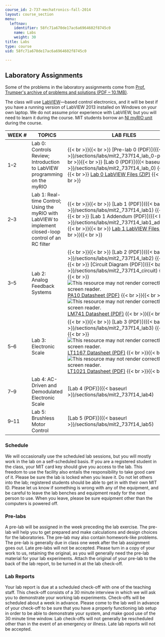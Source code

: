 ```yaml
---
course_id: 2-737-mechatronics-fall-2014
layout: course_section
menu:
  leftnav:
    identifier: 58fc71a670de17ac6a6964602f8745c0
    name: Labs
    weight: 30
title: Labs
type: course
uid: 58fc71a670de17ac6a6964602f8745c0

---
```


Laboratory Assignments
----------------------

Some of the problems in the laboratory assignments come from [Prof. Trumper's archive of problems and solutions (PDF – 10.1MB)](/ans7870/2/2.14/s14/MIT2_14S14_Prob_Archive.pdf).

The class will use [LabVIEW](http://www.ni.com/labview/)—based control electronics, and it will be best if you have a running version of LabVIEW 2013 installed on Windows on your own laptop. We do not assume prior experience with LabVIEW, but you will need to learn it during the course. MIT students borrow an [NI myRIO unit](http://www.ni.com/myrio/) during the course.

| WEEK # | TOPICS | LAB FILES |
| --- | --- | --- |
| 1–2 | Lab 0: Controls Review; Introduction to LabVIEW programming on the myRIO |  {{< br >}}{{< br >}} [Pre-lab 0 (PDF)]({{< baseurl >}}/sections/labs/mit2_737f14_lab_0-pre) {{< br >}}{{< br >}} [Lab 0 (PDF)]({{< baseurl >}}/sections/labs/mit2_737f14_lab_0) {{< br >}}{{< br >}} [Lab 0 LabVIEW Files (ZIP)](/coursemedia/2-737-mechatronics-fall-2014/1c54aa24944b89bf792846c7d6772a3f_Lab0.zip) {{< br >}}{{< br >}}  |
| 2–3 | Lab 1: Real-time Control; Using the myRIO with LabVIEW to implement closed-loop control of an RC filter |  {{< br >}}{{< br >}} [Lab 1 (PDF)]({{< baseurl >}}/sections/labs/mit2_737f14_lab1) {{< br >}}{{< br >}} [Lab 1 Addendum (PDF)]({{< baseurl >}}/sections/labs/mit2_737f14_lab1_addendum) {{< br >}}{{< br >}} [Lab 1 LabVIEW Files (ZIP)](/coursemedia/2-737-mechatronics-fall-2014/6672e9060fb3e52630a72e9e2e2e693b_lab1_DSA.zip) {{< br >}}{{< br >}}  |
| 3–5 | Lab 2: Analog Feedback Systems |  {{< br >}}{{< br >}} [Lab 2 (PDF)]({{< baseurl >}}/sections/labs/mit2_737f14_lab2) {{< br >}}{{< br >}} [Circuit Diagram (PDF)]({{< baseurl >}}/sections/labs/mit2_737f14_circuit) {{< br >}}{{< br >}} ![This resource may not render correctly in a screen reader.](/images/inacessible.gif)[PA10 Datasheet (PDF)](https://www.rcscomponents.kiev.ua/product/PA10A.html) {{< br >}}{{< br >}} ![This resource may not render correctly in a screen reader.](/images/inacessible.gif)[LM741 Datasheet (PDF)](http://www.ti.com/lit/ds/symlink/lm741.pdf) {{< br >}}{{< br >}}  |
| 5–6 | Lab 3: Electronic Scale |  {{< br >}}{{< br >}} [Lab 3 (PDF)]({{< baseurl >}}/sections/labs/mit2_737f14_lab3) {{< br >}}{{< br >}} ![This resource may not render correctly in a screen reader.](/images/inacessible.gif)[LT1167 Datasheet (PDF)](http://cds.linear.com/docs/en/datasheet/1167fc.pdf) {{< br >}}{{< br >}} ![This resource may not render correctly in a screen reader.](/images/inacessible.gif)[LT1021 Datasheet (PDF)](http://cds.linear.com/docs/en/datasheet/1021fc.pdf) {{< br >}}{{< br >}}  |
| 7–9 | Lab 4: AC-Driven and Demodulated Electronic Scale | [Lab 4 (PDF)]({{< baseurl >}}/sections/labs/mit2_737f14_lab4) |
| 9–11 | Lab 5: Brushless Motor Control | [Lab 5 (PDF)]({{< baseurl >}}/sections/labs/mit2_737f14_lab5) 

### Schedule

We will occasionally use the scheduled lab sessions, but you will mostly work in the lab on a self-scheduled basis. If you are a registered student in the class, your MIT card key should give you access to the lab. This freedom to use the facility also entails the responsibility to take good care of it. Please be sure the lab is locked when you leave it. Do not let others into the lab; registered students should be able to get in with their own MIT ID. Please let us know if something is wrong with any of the equipment, and be careful to leave the lab benches and equipment ready for the next person to use. When you leave, please be sure equipment other than the computers is powered off.

### Pre-labs

A pre-lab will be assigned in the week preceding the lab exercise. The pre-lab will help you to get prepared and make calculations and design choices for the laboratories. The pre-lab may also contain homework-like problems. The pre-lab is generally due in class one week after the lab assignment goes out. Late pre-labs will not be accepted. Please turn in a copy of your work to us, retaining the original, as you will generally need the pre-lab material for your lab experiments. Attach the original of your pre-lab to the back of the lab report, to be turned in at the lab check-off.

### Lab Reports

Your lab report is due at a scheduled check-off with one of the teaching staff. This check-off consists of a 30 minute interview in which we will ask you to demonstrate your working lab experiments. Check-offs will be scheduled about a week in advance. Please come to the lab well in advance of your check-off to be sure that you have a properly functioning lab setup in order to be able to demonstrate your system, and make good use of the 30 minute time window. Lab check-offs will not generally be rescheduled other than in the event of an emergency or illness. Late lab reports will not be accepted.